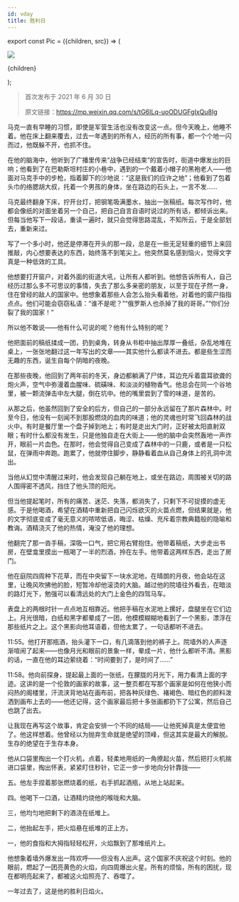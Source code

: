 ```yaml
---
id: vday
title: 胜利日
---
```


export const Pic = ({children, src}) => (
<div style={{textAlign: 'center'}}>
<img src={src} />
<p style={{color: 'gray', fontSize: 'small'}}>{children}</p>
</div>);

> 首次发布于 2021 年 6 月 30 日
>
> 原文链接：https://mp.weixin.qq.com/s/tG6ILq-uoODUGFgIxQu8Ig

马克一直有早睡的习惯，即使是军营生活也没有改变这一点。但今天晚上，他睡不着。他在床上翻来覆去，过去一年遇到的所有人，经历的所有事，都一个个地一闪而过，他既躲不开，也抓不住。

在他的脑海中，他听到了广播里传来“战争已经结束”的宣告时，街道中爆发出的巨响；他看到了在巴勒斯坦村庄的小巷中，遇到的一个戴着小帽子的黑袍老人——他面对马克手中的步枪，指着脚下的沙地说：“这是我们的应许之地”；他看到了包着头巾的络腮胡大叔，托着一个男孩的身体，坐在路边的石头上，一言不发……

马克最终翻身下床，拧开台灯，把钢笔吸满墨水，抽出一张稿纸。每次写作时，他都会像纸的对面坐着另一个自己，把自己自言自语时说过的所有话，都倾诉出来。但每当他写下一段话，重读一遍时，就只会觉得思路混乱，不知所云，于是全部划去，重新来过。

写了一个多小时，他还是停滞在开头的那一段，总是在一些无足轻重的细节上来回推敲，内心想要表达的东西，始终落不到笔尖上。他突然莫名感到恼火，觉得文字真是一种低效的工具。

他想要打开窗户，对着外面的街道大吼，让所有人都听到。他想告诉所有人，自己经历过那么多不可思议的事情，失去了那么多亲密的朋友，以至于现在孑然一身，住在曾经的敌人的国家中。他想象着那些人会怎么抬头看着他，对着他的窗户指指点点。他们可能会窃窃私语：“谁不是呢？”“俄罗斯人也杀掉了我的哥哥。”“你们分裂了我的国家！”

所以他不敢说——他有什么可说的呢？他有什么特别的呢？

他把面前的稿纸揉成一团，扔到桌角，转身从书柜中抽出厚厚一叠纸，杂乱地堆在桌上，一张张地翻过这一年写出的文章——其实他什么都读不进去。都是些生涩而无趣的东西，诞生自每个阴暗的夜晚。

在那些夜晚，他回到了两年前的冬天，身边都躺满了尸体，耳边充斥着震耳欲聋的炮火声，空气中弥漫着血腥味、硫磺味、和淡淡的植物香气。他总会在同一个谷地里，被一颗流弹击中左大腿，倒在坑中。他的嘴里尝到了雪的味道，是苦的。

从那之后，他虽然回到了安全的后方，但自己的一部分永远留在了那片森林中。时至今日，他没有一刻闻不到那股燃烧的血肉的味道；他的灵魂也时常飞回森林的战火中。有时是餐厅里一个盘子掉到地上；有时是走出大门时，正好被太阳直射双眼；有时什么都没有发生，只是他独自走在大街上——他的脑中会突然轰地一声炸开，眼前一片血色。在那时，他会觉得自己变成了森林中的一只鹿，或者是一只松鼠，在弹雨中奔跑。跑累了，他就停住脚步，静静看着血从自己身体上的孔洞中流出。

当他从幻觉中清醒过来时，他会发现自己躺在地上，或坐在路边，周围被关切的路人围得密不透风，挡住了他头顶的阳光。

但当他提起笔时，所有的痛苦、迷茫、失落，都消失了，只剩下不可捉摸的虚无感。于是他喝酒，希望在酒精中重新把自己闪烁欲灭的火苗点燃，但结果就是，他的文字彻底变成了毫无意义的哝哝低语，晦涩、枯燥、充斥着宗教典籍般的隐喻和教诲。酒精浇灭了他的热情，淹没了他的理想。

他翻完了那一沓手稿，深吸一口气，把它用右臂抱住。他带着稿纸，大步走出书房，在壁龛里摸出一瓶喝了一半的烈酒，拎在左手。他带着这两样东西，走出了房门。

他在庭院四周种下花草，而在中央留下一块水泥地，在晴朗的月夜，他会站在这里，让晚风吹拂他的脸，短暂冷却他滚烫的大脑。越过他的院墙往外看去，在暗淡的路灯光下，勉强可以看清远处的大门上金色的四驾马车。

表盘上的两根时针一点点地互相靠近。他把手稿在水泥地上摞好，盘腿坐在它们边上。月光很暗，白纸和黑字都晕成了一团，他模模糊糊地看到了一个黑影，漂浮在那些纸片之上。这个黑影向他耳语着，但他太累了，一句话都听不进去。

11:55。他打开那瓶酒，抬头灌下一口，有几滴落到他的裤子上。院墙外的人声逐渐喧闹了起来——也像月光和眼前的景象一样，晕成一片，他什么都听不清。黑影的话，一直在他的耳边萦绕着：“时间要到了，是时间了……”

11:58。他向前探身，提起最上面的一张纸，在朦胧的月光下，用力看清上面的字迹。这讲的是一个伦敦的画家的故事，这一整页都在写那个画家是如何在他狭小而闷热的阁楼里，汗流浃背地站在画布前，把各种灰绿色、褚褐色、暗红色的颜料泼洒到画布上去的——他还记得，这个画家最后把十多张画都扔下了公寓，然后自己也跳了出去。

让我现在再写这个故事，肯定会安排一个不同的结局——让他死掉真是太便宜他了。他这样想着。他曾经以为抛弃生命就是绝望的顶峰，但这其实是最大的解脱。生存的绝望在于生存本身。

他从口袋里掏出一个打火机，点着，轻柔地用纸的一角撩起火苗，然后把打火机揣进口袋里，掏出怀表，紧紧盯住秒针，它正一步一步地向分针靠拢——

五。他左手捏着那张燃烧着的纸，右手抓起酒瓶，从地上站起来。

四。他喝下一口酒，让酒精灼烧他的喉咙和大脑。

三，他均匀地把剩下的酒浇在纸堆上。

二，他抬起左手，把火焰悬在纸堆的正上方。

一，他的食指和大拇指轻轻松开，火焰飘到了那堆纸片上。

他想象着墙外爆发出一阵欢呼——但没有人出声。这个国家不庆祝这个时刻。他的眼前，燃起了一团亮黄色的火焰，向四周爆出火星。所有的烦恼，所有的困扰，现在都明亮起来了，都被这火焰照亮了、吞噬了。

一年过去了，这是他的胜利日焰火。

<Pic src="/zh-Hans/img/docs/Stories/vday/JGibibkelET68KJTZ5RXSZroDu0DeDsuvI1td0VNEvhx6hgRk5zyB2HZuQPxu57lQCavlmWxvStG1pffrkgLibCnA.jpeg" />
